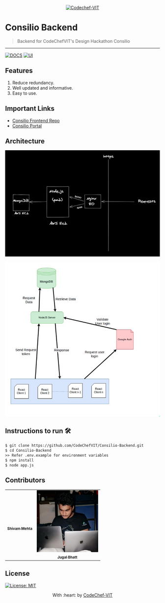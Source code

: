 <p align="center"><a href="https://www.codechefvit.com" target="_blank"><img src="https://s3.amazonaws.com/codechef_shared/sites/all/themes/abessive/logo-3.png" title="CodeChef-VIT" alt="Codechef-VIT"></a>
</p>

# Consilio Backend

> Backend for CodeChefVIT's Design Hackathon Consilio


---
[![DOCS](https://img.shields.io/badge/Documentation-see%20docs-green?style=flat-square&logo=appveyor)](https://documenter.getpostman.com/view/10014129/TzCHAV4C#96e615de-c5c4-4599-8e91-ae4c509c3717) 
  [![UI ](https://img.shields.io/badge/User%20Interface-Link%20to%20UI-orange?style=flat-square&logo=appveyor)](https://designwith.codechefvit.com/)
  
## Features
1. Reduce redundancy.
2. Well updated and informative.
3. Easy to use.

## Important Links
- [Consilio Frontend Repo](https://github.com/CodeChefVIT/Consilio-Frontend)
- [Consilio Portal](https://designwith.codechefvit.com)
## Architecture 
<img src="./diagrams/ex.png" alt="Project Screenshots"><br />

<img src="./diagrams/diagram.jpeg" alt="Project Screenshots">

## Instructions to run 🛠️
```
$ git clone https://github.com/CodeChefVIT/Consilio-Backend.git
$ cd Consilio-Backend
>> Refer .env.example for environment variables
$ npm install
$ node app.js
```
## Contributors
<table>
  <tr>
    <td align="center"><a href="https://github.com/N0v0cain3"><img src="https://media-exp1.licdn.com/dms/image/C4D03AQFx8lR6OMoNMA/profile-displayphoto-shrink_800_800/0/1594350409729?e=1624492800&v=beta&t=Mt_yEImGn8CHs8m-2sRsncn6reNFetOMk8CS5wXln_U" width="200px;" alt=""/><br /><sub><b>Shivam Mehta</b></sub></a><br /> </td>
      <td align="center"><a href="https://github.com/jugaldb"><img src="./diagrams/db.png" width="200px;" alt=""/><br /><sub><b>Jugal Bhatt</b></sub></a><br /> </td></td>
   
   
  </tr>
  </table>

## License
[![License: MIT](https://img.shields.io/badge/License-MIT-green.svg)](https://opensource.org/licenses/MIT)



<p align="center">
	With :heart: by <a href="https://www.codechefvit.com" target="_blank">CodeChef-VIT</a>
</p>
